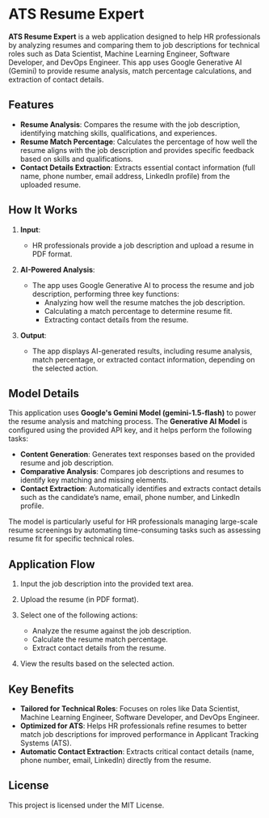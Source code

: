# ATS Resume Expert

**ATS Resume Expert** is a web application designed to help HR professionals by analyzing resumes and comparing them to job descriptions for technical roles such as Data Scientist, Machine Learning Engineer, Software Developer, and DevOps Engineer. This app uses Google Generative AI (Gemini) to provide resume analysis, match percentage calculations, and extraction of contact details.

## Features

- **Resume Analysis**: Compares the resume with the job description, identifying matching skills, qualifications, and experiences.
- **Resume Match Percentage**: Calculates the percentage of how well the resume aligns with the job description and provides specific feedback based on skills and qualifications.
- **Contact Details Extraction**: Extracts essential contact information (full name, phone number, email address, LinkedIn profile) from the uploaded resume.

## How It Works

1. **Input**: 
   - HR professionals provide a job description and upload a resume in PDF format.
   
2. **AI-Powered Analysis**: 
   - The app uses Google Generative AI to process the resume and job description, performing three key functions:
     - Analyzing how well the resume matches the job description.
     - Calculating a match percentage to determine resume fit.
     - Extracting contact details from the resume.

3. **Output**: 
   - The app displays AI-generated results, including resume analysis, match percentage, or extracted contact information, depending on the selected action.

## Model Details

This application uses **Google's Gemini Model (gemini-1.5-flash)** to power the resume analysis and matching process. The **Generative AI Model** is configured using the provided API key, and it helps perform the following tasks:

- **Content Generation**: Generates text responses based on the provided resume and job description.
- **Comparative Analysis**: Compares job descriptions and resumes to identify key matching and missing elements.
- **Contact Extraction**: Automatically identifies and extracts contact details such as the candidate’s name, email, phone number, and LinkedIn profile.

The model is particularly useful for HR professionals managing large-scale resume screenings by automating time-consuming tasks such as assessing resume fit for specific technical roles.

## Application Flow

1. Input the job description into the provided text area.
2. Upload the resume (in PDF format).
3. Select one of the following actions:
   - Analyze the resume against the job description.
   - Calculate the resume match percentage.
   - Extract contact details from the resume.
   
4. View the results based on the selected action.

## Key Benefits

- **Tailored for Technical Roles**: Focuses on roles like Data Scientist, Machine Learning Engineer, Software Developer, and DevOps Engineer.
- **Optimized for ATS**: Helps HR professionals refine resumes to better match job descriptions for improved performance in Applicant Tracking Systems (ATS).
- **Automatic Contact Extraction**: Extracts critical contact details (name, phone number, email, LinkedIn) directly from the resume.

## License

This project is licensed under the MIT License.
